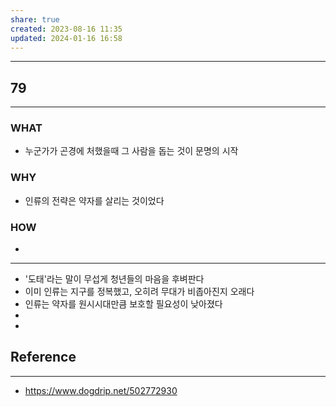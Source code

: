 ```yaml
---
share: true
created: 2023-08-16 11:35
updated: 2024-01-16 16:58
---
```


---
## 79
---
### WHAT
- 누군가가 곤경에 처했을때 그 사람을 돕는 것이 문명의 시작
### WHY
- 인류의 전략은 약자를 살리는 것이었다
### HOW
- 
---

- '도태'라는 말이 무섭게 청년들의 마음을 후벼판다
- 이미 인류는 지구를 정복했고, 오히려 무대가 비좁아진지 오래다
- 인류는 약자를 원시시대만큼 보호할 필요성이 낮아졌다
- 
- 

## Reference
---
- https://www.dogdrip.net/502772930